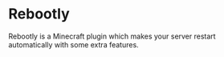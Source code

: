 # Rebootly
Rebootly is a Minecraft plugin which makes your server restart automatically with some extra features.
